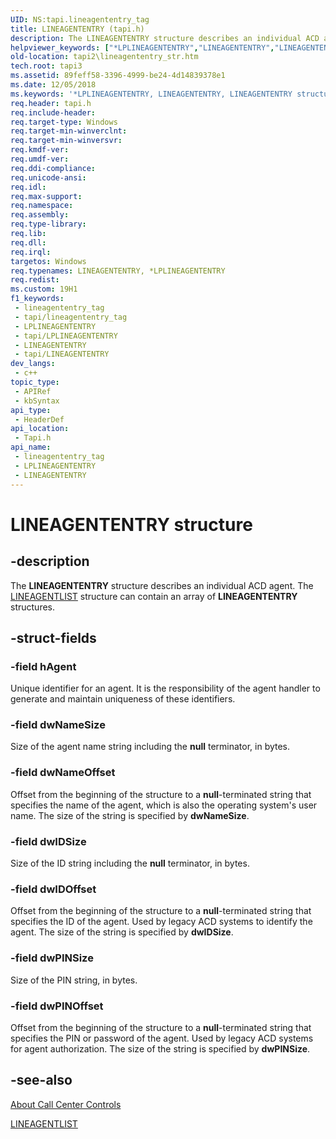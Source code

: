 ```yaml
---
UID: NS:tapi.lineagententry_tag
title: LINEAGENTENTRY (tapi.h)
description: The LINEAGENTENTRY structure describes an individual ACD agent. The LINEAGENTLIST structure can contain an array of LINEAGENTENTRY structures.
helpviewer_keywords: ["*LPLINEAGENTENTRY","LINEAGENTENTRY","LINEAGENTENTRY structure [TAPI 2.2]","LPLINEAGENTENTRY","LPLINEAGENTENTRY structure pointer [TAPI 2.2]","_tapi2_lineagententry_str","tapi/LINEAGENTENTRY","tapi/LPLINEAGENTENTRY","tapi2.lineagententry_str"]
old-location: tapi2\lineagententry_str.htm
tech.root: tapi3
ms.assetid: 89feff58-3396-4999-be24-4d14839378e1
ms.date: 12/05/2018
ms.keywords: '*LPLINEAGENTENTRY, LINEAGENTENTRY, LINEAGENTENTRY structure [TAPI 2.2], LPLINEAGENTENTRY, LPLINEAGENTENTRY structure pointer [TAPI 2.2], _tapi2_lineagententry_str, tapi/LINEAGENTENTRY, tapi/LPLINEAGENTENTRY, tapi2.lineagententry_str'
req.header: tapi.h
req.include-header: 
req.target-type: Windows
req.target-min-winverclnt: 
req.target-min-winversvr: 
req.kmdf-ver: 
req.umdf-ver: 
req.ddi-compliance: 
req.unicode-ansi: 
req.idl: 
req.max-support: 
req.namespace: 
req.assembly: 
req.type-library: 
req.lib: 
req.dll: 
req.irql: 
targetos: Windows
req.typenames: LINEAGENTENTRY, *LPLINEAGENTENTRY
req.redist: 
ms.custom: 19H1
f1_keywords:
 - lineagententry_tag
 - tapi/lineagententry_tag
 - LPLINEAGENTENTRY
 - tapi/LPLINEAGENTENTRY
 - LINEAGENTENTRY
 - tapi/LINEAGENTENTRY
dev_langs:
 - c++
topic_type:
 - APIRef
 - kbSyntax
api_type:
 - HeaderDef
api_location:
 - Tapi.h
api_name:
 - lineagententry_tag
 - LPLINEAGENTENTRY
 - LINEAGENTENTRY
---
```


# LINEAGENTENTRY structure


## -description

The 
<b>LINEAGENTENTRY</b> structure describes an individual ACD agent. The 
<a href="/windows/desktop/api/tapi/ns-tapi-lineagentlist">LINEAGENTLIST</a> structure can contain an array of 
<b>LINEAGENTENTRY</b> structures.

## -struct-fields

### -field hAgent

Unique identifier for an agent. It is the responsibility of the agent handler to generate and maintain uniqueness of these identifiers.

### -field dwNameSize

Size of the agent name string including the <b>null</b> terminator, in bytes.

### -field dwNameOffset

Offset from the beginning of the structure to a <b>null</b>-terminated string that specifies the name of the agent, which is also the operating system's user name. The size of the string is specified by <b>dwNameSize</b>.

### -field dwIDSize

Size of the ID string including the <b>null</b> terminator, in bytes.

### -field dwIDOffset

Offset from the beginning of the structure to a <b>null</b>-terminated string that specifies the ID of the agent. Used by legacy ACD systems to identify the agent. The size of the string is specified by <b>dwIDSize</b>.

### -field dwPINSize

Size of the PIN string, in bytes.

### -field dwPINOffset

Offset from the beginning of the structure to a <b>null</b>-terminated string that specifies the PIN or password of the agent. Used by legacy ACD systems for agent authorization. The size of the string is specified by <b>dwPINSize</b>.

## -see-also

<a href="/windows/desktop/Tapi/about-call-center-controls">About Call Center Controls</a>



<a href="/windows/desktop/api/tapi/ns-tapi-lineagentlist">LINEAGENTLIST</a>

